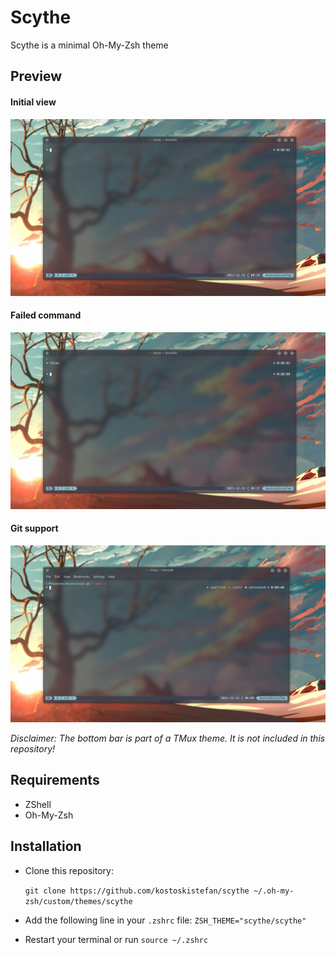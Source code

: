 # Scythe

Scythe is a minimal Oh-My-Zsh theme

## Preview

#### Initial view
![Default](images/default.png)

#### Failed command
![Failed Command](images/failed_command.png)

#### Git support
![Git Support](images/git_prompt.png)

_Disclaimer: The bottom bar is part of a TMux theme. It is not included in this repository!_

## Requirements

* ZShell
* Oh-My-Zsh

## Installation

* Clone this repository: 

  `git clone https://github.com/kostoskistefan/scythe ~/.oh-my-zsh/custom/themes/scythe`

* Add the following line in your `.zshrc` file: `ZSH_THEME="scythe/scythe"`
* Restart your terminal or run `source ~/.zshrc`
